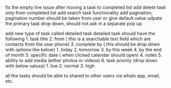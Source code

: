 fix the empty line issue after moving a task to completed list
add delete task only from completed list
add search task functionality
add pagination, pagination number should be taken from user or give default value
udpate the primary task drop down, should not ask in a separate pop up

add new type of task called detailed task
    detailed task should have the following
        1. task title
        2. from ( this is a searchable text field which are contacts from the user phone)
        3. complete by ( this should be drop down with options like below)
            1. today
            2. tomorrow
            3. by this week
            4. by the end of month
            5. specific date ( when clicked calendar should open)
        4. notes
        5. ability to add media (either photos or videos)
        6. task priority (drop down with below values)
            1. low
            2. normal
            3. high

all the tasks should be able to shared to other users via whats app, email, etc.